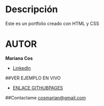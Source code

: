# Descripción
Este es un portfolio creado con HTML y CSS

# AUTOR
**Mariana Cos**

- [LinkedIn](https://www.linkedin.com/in/mariana-cos-b4a9a554/)

##VER EJEMPLO EN VIVO
- [ENLACE GITHUBPAGES]()

##Contactame
cosmarian@gmail.com
